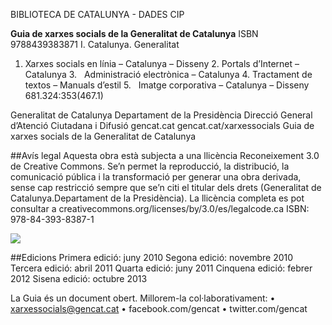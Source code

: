 BIBLIOTECA DE CATALUNYA - DADES CIP

**Guia de xarxes socials de la Generalitat de Catalunya**
ISBN 9788439383871
I. Catalunya. Generalitat
1. Xarxes socials en línia – Catalunya – Disseny 2. Portals d’Internet –
Catalunya 3.   Administració electrònica – Catalunya 4. Tractament de
textos – Manuals d’estil 5.   Imatge corporativa – Catalunya – Disseny
681.324:353(467.1)

Generalitat de Catalunya
Departament de la Presidència
Direcció General d’Atenció Ciutadana i Difusió
gencat.cat
gencat.cat/xarxessocials
Guia de xarxes socials
de la Generalitat de Catalunya


##Avís legal
Aquesta obra està subjecta a una llicència Reconeixement 3.0 de Creative Commons.
Se’n permet la reproducció, la distribució, la comunicació pública i la transformació per
generar una obra derivada, sense cap restricció sempre que se’n citi el titular dels drets
(Generalitat de Catalunya.Departament de la Presidència). La llicència completa es pot
consultar a creativecommons.org/licenses/by/3.0/es/legalcode.ca
ISBN: 978-84-393-8387-1

<img src='{{ "/img/00_cc.jpg" | prepend: site.baseurl }}' />

##Edicions
Primera edició: juny 2010
Segona edició: novembre 2010
Tercera edició: abril 2011
Quarta edició: juny 2011
Cinquena edició: febrer 2012
Sisena edició: octubre 2013


La Guia és un document obert. Millorem-la col·laborativament:
• xarxessocials@gencat.cat
• facebook.com/gencat
• twitter.com/gencat